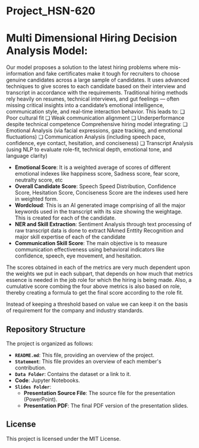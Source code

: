 # Project_HSN-620
# Multi Dimensional Hiring Decision Analysis Model: 
Our model proposes a solution to the latest hiring problems where mis-information and fake certificates make it tough for recruiters to choose genuine candidates across a
large sample of candidates. It uses advanced techniques to give scores to each candidate based on their interview and transcript in accordance with the requirements.
Traditional hiring methods rely heavily on resumes, technical interviews, and gut feelings — often missing critical insights into a candidate’s emotional intelligence,
communication style, and real-time interaction behavior. This leads to:
❑ Poor cultural fit
❑ Weak communication alignment
❑ Underperformance despite technical competence
Comprehensive hiring model integrating:
❑ Emotional Analysis (via facial expressions, gaze tracking, and emotional fluctuations)
❑ Communication Analysis (including speech pace, confidence, eye contact, hesitation, and conciseness)
❑ Transcript Analysis (using NLP to evaluate role-fit, technical depth, emotional tone, and language clarity)

- **Emotional Score**:  It is a weighted average of scores of different emotional indexes like happiness score, Sadness score, fear score, neutralty score, etc
- **Overall Candidate Score**: Speech Speed Distribution, Confidence Score, Hesitation Score, Conciseness Score are the indexes used here in weighted form.
- **Wordcloud**: This is an AI generated image comprising of all the major keywords used in the transcript with its size showing the weightage. This is created for each of the candidate.
- **NER and Skill Extraction**: Sentiment Analysis through text processing of raw transcript data is done to extract NAmed Enttity Recognition and major skill expertise of each of the candidate
- **Communication Skill Score**: The main objective is to measure communication effectiveness using behavioral indicators like confidence, speech, eye movement, and hesitation.

The scores obtained in each of the metrics are very much dependent upon the weights we put in each subpart, that depends on how much that metrics essence is needed in the job
role for which the hiring is being made. Also, a cumulative score combing the four above metrics is also based on role, thereby creating a formula to get the final score according to the role fit.

Instead of keeping a threshold based on value we can keep it on the basis of requirement for the company and industry standards.


## Repository Structure
The project is organized as follows:
- **`README.md`**: This file, providing an overview of the project.
- **`Statement`**: This file provides an overview of each member's contribution.
- **`Data Folder`**: Contains the dataset or a link to it. 
- **Code**: Jupyter Notebooks.
- **`Slides Folder`**:
  - **Presentation Source File**: The source file for the presentation (PowerPoint).
  - **Presentation PDF**: The final PDF version of the presentation slides.

## License
This project is licensed under the MIT License.

